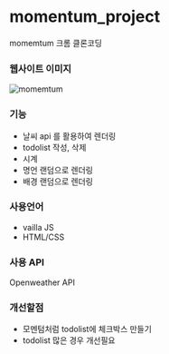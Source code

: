 # momentum_project

momemtum 크롬 클론코딩

### 웹사이트 이미지

![momemtum](https://user-images.githubusercontent.com/51738855/160223167-4cb8c733-acfc-43b6-a3c5-803ed3723add.PNG)

### 기능

- 날씨 api 를 활용하여 렌더링
- todolist 작성, 삭제
- 시계
- 명언 랜덤으로 렌더링
- 배경 랜덤으로 렌더링

### 사용언어

- vailla JS
- HTML/CSS

### 사용 API

Openweather API

### 개선할점

- 모멘텀처럼 todolist에 체크박스 만들기
- todolist 많은 경우 개선필요
